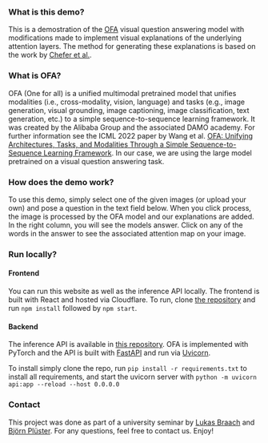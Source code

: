 ### What is this demo?
This is a demostration of the [OFA](https://github.com/ofa-sys/ofa) visual question answering model with modifications
made to implement visual explanations of the underlying attention layers. The method for generating
these explanations is based on the work by [Chefer et al.](https://github.com/hila-chefer/Transformer-MM-Explainability).

### What is OFA?
OFA (One for all) is a unified multimodal pretrained model that unifies modalities 
(i.e., cross-modality, vision, language) and tasks (e.g., image generation, visual grounding,
image captioning, image classification, text generation, etc.) to a simple sequence-to-sequence 
learning framework. It was created by the Alibaba Group and the associated DAMO academy. For further information see the ICML 2022 paper by Wang et al. 
[OFA: Unifying Architectures, Tasks, and Modalities Through a Simple Sequence-to-Sequence Learning Framework](http://arxiv.org/abs/2202.03052).
In our case, we are using the large model pretrained on a visual question answering task.

### How does the demo work?
To use this demo, simply select one of the given images (or upload your own) and pose a question
in the text field below. When you click process, the image is processed by the OFA model and our
explanations are added. In the right column, you will see the models answer. Click on any of the words
in the answer to see the associated attention map on your image.

### Run locally?
#### Frontend
You can run this website as well as the inference API locally. The frontend is built with React
and hosted via Cloudflare. To run, clone [the repository](https://github.com/lukasbraach/explainable-ofa)
and run ``npm install`` followed by ``npm start``.

#### Backend
The inference API is available in [this repository](https://github.com/bjoernpl/OFA_Explain). OFA is implemented
with PyTorch and the API is built with [FastAPI](https://fastapi.tiangolo.com/) and run via [Uvicorn](https://www.uvicorn.org/). 

To install simply clone the repo, run 
``
pip install -r requirements.txt
``
to install all requirements, and
start the uvicorn server with 
``
python -m uvicorn api:app --reload --host 0.0.0.0
``

### Contact
This project was done as part of a university seminar by [Lukas Braach](https://github.com/lukasbraach) and
[Björn Plüster](https://github.com/bjoernpl). For any questions, feel free to contact us. Enjoy!
